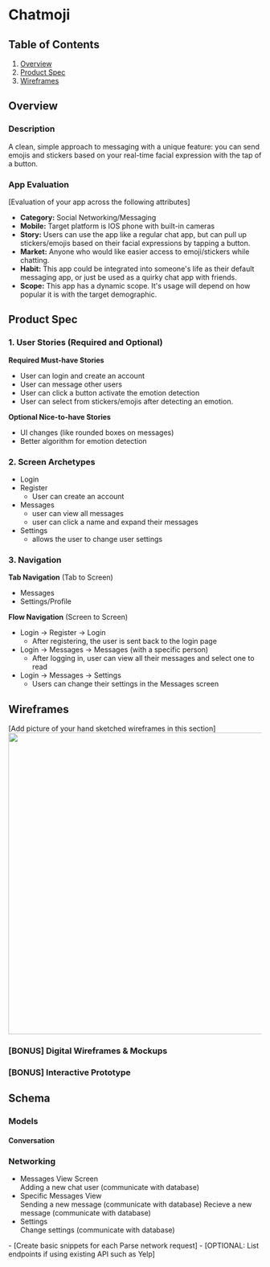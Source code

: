 # Chatmoji

## Table of Contents
1. [Overview](#Overview)
1. [Product Spec](#Product-Spec)
1. [Wireframes](#Wireframes)

## Overview
### Description
A clean, simple approach to messaging with a unique feature: you can send emojis and stickers based on your real-time facial expression with the tap of a button.

### App Evaluation
[Evaluation of your app across the following attributes]
- **Category:** Social Networking/Messaging
- **Mobile:** Target platform is IOS phone with built-in cameras
- **Story:** Users can use the app like a regular chat app, but can pull up stickers/emojis based on their facial expressions by tapping a button.
- **Market:** Anyone who would like easier access to emoji/stickers while chatting.
- **Habit:** This app could be integrated into someone's life as their default messaging app, or just be used as a quirky chat app with friends. 
- **Scope:** This app has a dynamic scope. It's usage will depend on how popular it is with the target demographic. 

## Product Spec

### 1. User Stories (Required and Optional)

**Required Must-have Stories**

* User can login and create an account
* User can message other users
* User can click a button activate the emotion detection
* User can select from stickers/emojis after detecting an emotion.

**Optional Nice-to-have Stories**

* UI changes (like rounded boxes on messages)
* Better algorithm for emotion detection

### 2. Screen Archetypes

* Login
* Register
   * User can create an account
* Messages
   * user can view all messages
   * user can click a name and expand their messages
* Settings
   * allows the user to change user settings

### 3. Navigation

**Tab Navigation** (Tab to Screen)

* Messages
* Settings/Profile

**Flow Navigation** (Screen to Screen)

* Login -> Register -> Login
   * After registering, the user is sent back to the login page
* Login -> Messages -> Messages (with a specific person)
   * After logging in, user can view all their messages and select one to read
* Login -> Messages -> Settings 
   * Users can change their settings in the Messages screen
   
## Wireframes
[Add picture of your hand sketched wireframes in this section]
<img src="https://i.imgur.com/XZlrcbr.jpeg" width=600>

### [BONUS] Digital Wireframes & Mockups

### [BONUS] Interactive Prototype

## Schema 
### Models
#### Conversation


### Networking
<ul>
  <li> Messages View Screen</li>
    Adding a new chat user (communicate with database)
  <li> Specific Messages View</li>
    Sending a new message (communicate with database)
    Recieve a new message (communicate with database)
  <li> Settings</li>
    Change settings (communicate with database)
</ul>
- [Create basic snippets for each Parse network request]
- [OPTIONAL: List endpoints if using existing API such as Yelp]
